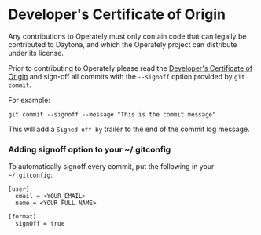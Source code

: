 # Developer's Certificate of Origin

Any contributions to Operately must only contain code that can legally be contributed to Daytona, 
and which the Operately project can distribute under its license.

Prior to contributing to Operately please read the [Developer's Certificate of Origin](docs/legal/developer_certificate_of_authority.txt)
and sign-off all commits with the `--signoff` option provided by `git commit`. 

For example:

```
git commit --signoff --message "This is the commit message"
```

This will add a `Signed-off-by` trailer to the end of the commit log message.

### Adding signoff option to your ~/.gitconfig

To automatically signoff every commit, put the following in your `~/.gitconfig`:

```
[user]
  email = <YOUR_EMAIL>
  name = <YOUR FULL NAME>
  
[format]
  signOff = true
```
